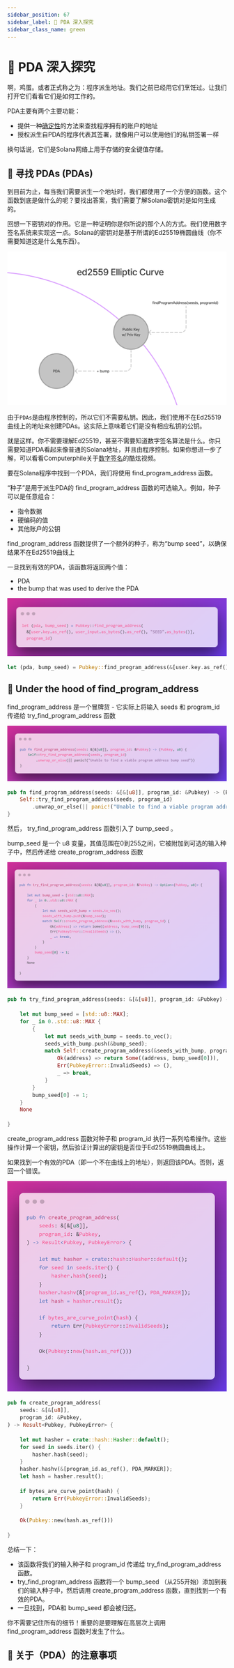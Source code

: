 ```yaml
---
sidebar_position: 67
sidebar_label: 🧐 PDA 深入探究
sidebar_class_name: green
---
```


# 🧐 PDA 深入探究

啊，鸡蛋。或者正式称之为：程序派生地址。我们之前已经用它们烹饪过。让我们打开它们看看它们是如何工作的。

PDA主要有两个主要功能：

- 提供一种[确定性](https://www.google.com.hk/search?q=define+deterministic&utm_source=buildspace.so&utm_medium=buildspace_project)的方法来查找程序拥有的账户的地址
- 授权派生自PDA的程序代表其签署，就像用户可以使用他们的私钥签署一样

换句话说，它们是Solana网络上用于存储的安全键值存储。

## 🔎 寻找 PDAs (PDAs)

到目前为止，每当我们需要派生一个地址时，我们都使用了一个方便的函数。这个函数到底是做什么的呢？要找出答案，我们需要了解Solana密钥对是如何生成的。

回想一下密钥对的作用。它是一种证明你是你所说的那个人的方式。我们使用数字签名系统来实现这一点。Solana的密钥对是基于所谓的Ed25519椭圆曲线（你不需要知道这是什么鬼东西）。

![](./img/pda.png)

由于`PDAs`是由程序控制的，所以它们不需要私钥。因此，我们使用不在Ed25519曲线上的地址来创建PDAs。这实际上意味着它们是没有相应私钥的公钥。

就是这样。你不需要理解Ed25519，甚至不需要知道数字签名算法是什么。你只需要知道PDA看起来像普通的Solana地址，并且由程序控制。如果你想进一步了解，可以看看Computerphile关于[数字签名](https://www.youtube.com/watch?v=s22eJ1eVLTU&utm_source=buildspace.so&utm_medium=buildspace_project)的酷炫视频。


要在Solana程序中找到一个PDA，我们将使用 find_program_address 函数。

“种子”是用于派生PDA的 find_program_address 函数的可选输入。例如，种子可以是任意组合：

- 指令数据
- 硬编码的值
- 其他账户的公钥

find_program_address 函数提供了一个额外的种子，称为“bump seed”，以确保结果不在Ed25519曲线上

一旦找到有效的PDA，该函数将返回两个值：

- PDA
- the bump that was used to derive the PDA

![](./img/find-pda.png)


```rust
let (pda, bump_seed) = Pubkey::find_program_address(&[user.key.as_ref(), user_input.as_bytes().as_ref(), "SEED".as_bytes()], program_id)
```


## 🍳 Under the hood of find_program_address

find_program_address 是一个冒牌货 - 它实际上将输入 seeds 和 program_id 传递给 try_find_program_address 函数

![](./img/find-program-address.png)


```rust
pub fn find_program_address(seeds: &[&[u8]], program_id: &Pubkey) -> (Pubkey, u8) {
    Self::try_find_program_address(seeds, program_id)
        .unwrap_or_else(|| panic!("Unable to find a viable program address bump seed"))
}
```

然后， try_find_program_address 函数引入了 bump_seed 。

bump_seed 是一个 u8 变量，其值范围在0到255之间，它被附加到可选的输入种子中，然后传递给 create_program_address 函数

![](./img/try-find-program-address.png)

```rust
pub fn try_find_program_address(seeds: &[&[u8]], program_id: &Pubkey) -> Option<(Pubkey, u8)> {

    let mut bump_seed = [std::u8::MAX];
    for _ in 0..std::u8::MAX {
        {
            let mut seeds_with_bump = seeds.to_vec();
            seeds_with_bump.push(&bump_seed);
            match Self::create_program_address(&seeds_with_bump, program_id) {
                Ok(address) => return Some((address, bump_seed[0])),
                Err(PubkeyError::InvalidSeeds) => (),
                _ => break,
            }
        }
        bump_seed[0] -= 1;
    }
    None

}
```

create_program_address 函数对种子和 program_id 执行一系列哈希操作。这些操作计算一个密钥，然后验证计算出的密钥是否位于Ed25519椭圆曲线上。

如果找到一个有效的PDA（即一个不在曲线上的地址），则返回该PDA。否则，返回一个错误。

![](./img/create-program-address.png)

```rust
pub fn create_program_address(
    seeds: &[&[u8]],
    program_id: &Pubkey,
) -> Result<Pubkey, PubkeyError> {

    let mut hasher = crate::hash::Hasher::default();
    for seed in seeds.iter() {
        hasher.hash(seed);
    }
    hasher.hashv(&[program_id.as_ref(), PDA_MARKER]);
    let hash = hasher.result();

    if bytes_are_curve_point(hash) {
        return Err(PubkeyError::InvalidSeeds);
    }

    Ok(Pubkey::new(hash.as_ref()))

}
```

总结一下：

- 该函数将我们的输入种子和 program_id 传递给 try_find_program_address 函数。
- try_find_program_address 函数将一个 bump_seed （从255开始）添加到我们的输入种子中，然后调用 create_program_address 函数，直到找到一个有效的PDA。
- 一旦找到，PDA和 bump_seed 都会被归还。

你不需要记住所有的细节！重要的是要理解在高层次上调用 find_program_address 函数时发生了什么。

## 🤔 关于（PDA）的注意事项
